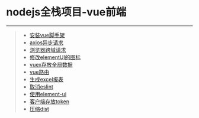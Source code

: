 # nodejs全栈项目-vue前端  
***
>* [安装vue脚手架](https://github.com/520171/note/blob/master/nodejs全栈/vue前端/安装vue脚手架.md)  
>* [axios异步请求](https://github.com/520171/note/blob/master/nodejs全栈/vue前端/axios异步请求.md)  
>* [浏览器跨域请求](https://github.com/520171/note/blob/master/nodejs全栈/vue前端/浏览器跨域请求.md)  
>* [修改elementUI的图标](https://github.com/520171/note/blob/master/nodejs全栈/vue前端/修改elementUI的图标.md)  
>* [vuex存放全局数据](https://github.com/520171/note/blob/master/nodejs全栈/vue前端/vuex.md)  
>* [vue路由](https://github.com/520171/note/blob/master/nodejs全栈/vue前端/vue路由.md)
>* [生成excel报表](https://github.com/520171/note/blob/master/nodejs全栈/vue前端/生成excel报表.md)
>* [取消eslint](https://github.com/520171/note/blob/master/nodejs全栈/vue前端/去除eslint.md)
>* [使用element-ui](https://github.com/520171/note/blob/master/nodejs全栈/vue前端/element-ui.md)
>* [客户端存放token](https://github.com/520171/note/blob/master/nodejs全栈/vue前端/storeToken.md)
>* [压缩dist](https://github.com/520171/note/blob/master/nodejs全栈/vue前端/压缩dist.md)  
